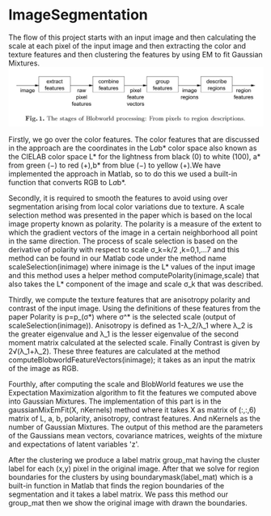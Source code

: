 # ImageSegmentation
 The flow of this project starts with an input image and then calculating the scale at each pixel of the input image and then extracting the color and texture features and then clustering the features by using EM to fit Gaussian Mixtures.
![alt text](https://raw.githubusercontent.com/hasanneo/ImageSegmentation/master/images/flow.jpg)

Firstly, we go over the color features. The color features that are discussed in the approach are the coordinates in the L*a*b* color space also known as the CIELAB color space L* for the lightness from black (0) to white (100), a* from green (−) to red (+),b* from blue (−) to yellow (+).We have implemented the approach in Matlab, so to do this we used a built-in function that converts RGB to L*a*b*.

Secondly, it is required to smooth the features to avoid using over segmentation arising from local color variations due to texture. A scale selection method was presented in the paper which is based on the local image property known as polarity. The polarity is a measure of the extent to which the gradient vectors of the image in a certain neighborhood all point in the same direction. The process of scale selection is based on the derivative of polarity with respect to scale σ_k=k/2 ,k=0,1,...7 and this method can be found in our Matlab code under the method name scaleSelection(inimage) where inimage is the L* values of the input image and this method uses a helper method computePolarity(inimage,scale) that also takes the L* component of the image and scale σ_k that was described.

Thirdly, we compute the texture features that are anisotropy polarity and contrast of the input image. Using the definitions of these features from the paper 
Polarity is p=p_(σ*) where σ^* is the selected scale (output of scaleSelection(inimage)). Anisotropy is defined as 1-λ_2/λ_1  where λ_2 is the greater eigenvalue and λ_1 is the lesser eigenvalue of the second moment matrix calculated at the selected scale. Finally Contrast is given by 2√(λ_1+λ_2). These three features are calculated at the method computeBlobworldFeatureVectors(inimage); it takes as an input the matrix of the image as RGB.

Fourthly, after computing the scale and BlobWorld features we use the Expectation Maximization algorithm to fit the features we computed above into Gaussian Mixtures. The implementation of this part is in the gaussianMixEmFit(X, nKernels) method where it takes X as matrix of (:,:,6) matrix of L, a, b, polarity, anisotropy, contrast features. And nKernels as the number of Gaussian Mixtures. The output of this method are the parameters of the Gaussians mean vectors, covariance matrices, weights of the mixture and expectations of latent variables 'z'.

After the clustering we produce a label matrix group_mat having the cluster label for each (x,y) pixel in the original image. After that we solve for region boundaries for the clusters by using boundarymask(label_mat) which is a built-in function in Matlab that finds the region boundaries of the segmentation and it takes a label matrix. We pass this method our group_mat then we show the original image with drawn the boundaries.
